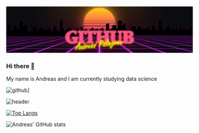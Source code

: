 ![](profile_github.gif)

### Hi there 👋
My name is Andreas and I am currently studying data science


![github](https://img.shields.io/badge/GitHub-000000?style=for-the-badge&logo=GitHub&logoColor=white)]




![header](https://capsule-render.vercel.app/api?type=wave&color=gradient&height=300&section=footer&text=capsule%20render&fontSize=90)

[![Top Langs](https://github-readme-stats.vercel.app/api/top-langs/?username=AndreasPalmgren&layout=compact)](https://github.com/anuraghazra/github-readme-stats)

![Andreas' GitHub stats](https://github-readme-stats.vercel.app/api?username=AndreasPalmgren&show_icons=true&theme=synthwave&count_private=true)
<!--
**AndreasPalmgren/AndreasPalmgren** is a ✨ _special_ ✨ repository because its `README.md` (this file) appears on your GitHub profile.

Here are some ideas to get you started:

- 🔭 I’m currently working on ...
- 🌱 I’m currently learning ...
- 👯 I’m looking to collaborate on ...
- 🤔 I’m looking for help with ...
- 💬 Ask me about ...
- 📫 How to reach me: ...
- 😄 Pronouns: ...
- ⚡ Fun fact: ...
-->
